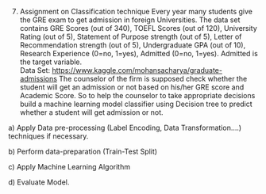 7. Assignment on Classification technique 
Every year many students give the GRE exam to get admission in foreign Universities. The 
data set contains GRE Scores (out of 340), TOEFL Scores (out of 120), University Rating 
(out of 5), Statement of Purpose strength (out of 5), Letter of Recommendation strength (out 
of 5), Undergraduate GPA (out of 10), Research Experience (0=no, 1=yes), Admitted (0=no, 
1=yes). Admitted is the target variable.  
Data Set: https://www.kaggle.com/mohansacharya/graduate-admissions 
The counselor of the firm is supposed check whether the student will get an admission or not 
based on his/her GRE score and Academic Score. So to help the counselor to take appropriate 
decisions build a machine learning model classifier using Decision tree to predict whether a 
student will get admission or not.

a) Apply Data pre-processing (Label Encoding, Data Transformation….) techniques if 
necessary.

b) Perform data-preparation (Train-Test Split) 

c) Apply Machine Learning Algorithm 

d) Evaluate Model. 
